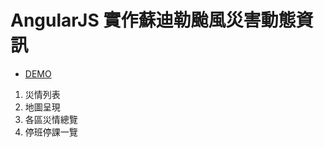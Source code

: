 # AngularJS 實作蘇迪勒颱風災害動態資訊

- [DEMO](http://bbandydd.github.io/SoudelorTyphoon/)

1. 災情列表
2. 地圖呈現
3. 各區災情總覽
4. 停班停課一覽

